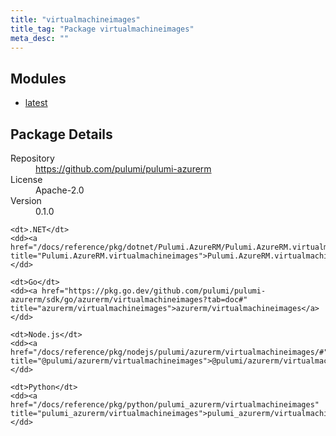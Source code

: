 ```yaml
---
title: "virtualmachineimages"
title_tag: "Package virtualmachineimages"
meta_desc: ""
---
```


<!-- WARNING: this file was generated by Pulumi Docs Generator. -->
<!-- Do not edit by hand unless you're certain you know what you are doing! -->



<h2 id="modules">Modules</h2>
<ul class="api">
    <li><a href="latest/" title="latest"><span class="symbol module"></span>latest</a></li>
</ul>

<h2 id="package-details">Package Details</h2>
<dl class="package-details">
	<dt>Repository</dt>
	<dd><a href="https://github.com/pulumi/pulumi-azurerm">https://github.com/pulumi/pulumi-azurerm</a></dd>
	<dt>License</dt>
	<dd>Apache-2.0</dd>
	<dt>Version</dt>
	<dd>0.1.0</dd>
</dl>



<dl class="tabular">

    <dt>.NET</dt>
    <dd><a href="/docs/reference/pkg/dotnet/Pulumi.AzureRM/Pulumi.AzureRM.virtualmachineimages.html" title="Pulumi.AzureRM.virtualmachineimages">Pulumi.AzureRM.virtualmachineimages</a></dd>

    <dt>Go</dt>
    <dd><a href="https://pkg.go.dev/github.com/pulumi/pulumi-azurerm/sdk/go/azurerm/virtualmachineimages?tab=doc#" title="azurerm/virtualmachineimages">azurerm/virtualmachineimages</a></dd>

    <dt>Node.js</dt>
    <dd><a href="/docs/reference/pkg/nodejs/pulumi/azurerm/virtualmachineimages/#" title="@pulumi/azurerm/virtualmachineimages">@pulumi/azurerm/virtualmachineimages</a></dd>

    <dt>Python</dt>
    <dd><a href="/docs/reference/pkg/python/pulumi_azurerm/virtualmachineimages" title="pulumi_azurerm/virtualmachineimages">pulumi_azurerm/virtualmachineimages</a></dd>

</dl>

